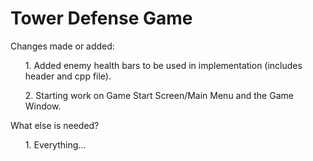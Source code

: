 <h1>Tower Defense Game</h1>

Changes made or added:
<ol>1. Added enemy health bars to be used in implementation (includes header and cpp file).</ol>
<ol>2. Starting work on Game Start Screen/Main Menu and the Game Window.</ol>

What else is needed?
<ol>1. Everything...</ol>
